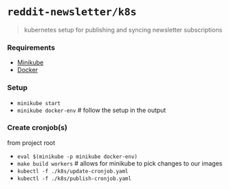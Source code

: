 # `reddit-newsletter/k8s`

> kubernetes setup for publishing and syncing newsletter subscriptions

### Requirements

- [Minikube](https://minikube.sigs.k8s.io/docs/start/)
- [Docker](https://docs.docker.com/get-docker/)

### Setup

- `minikube start`
- `minikube docker-env` # follow the setup in the output

### Create cronjob(s)

from project root

- `eval $(minikube -p minikube docker-env)`
- `make build workers` # allows for minikube to pick changes to our images
- `kubectl -f ./k8s/update-cronjob.yaml`
- `kubectl -f ./k8s/publish-cronjob.yaml`
